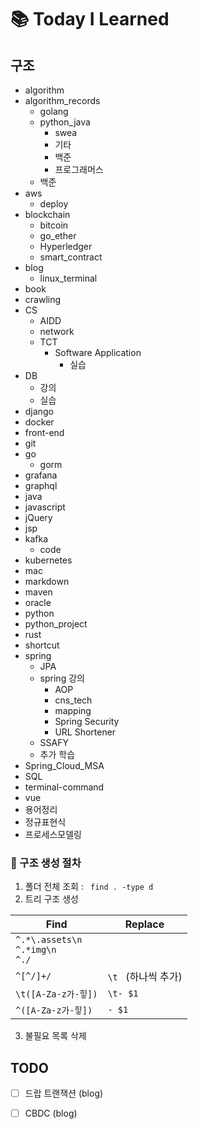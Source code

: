 # :books: Today I Learned



## 구조

- algorithm
- algorithm_records
    - golang
    - python_java
        - swea
        - 기타
        - 백준
        - 프로그래머스
    - 백준
- aws
    - deploy
- blockchain
    - bitcoin
    - go_ether
    - Hyperledger
    - smart_contract
- blog
    - linux_terminal
- book
- crawling
- CS
    - AIDD
    - network
    - TCT
        - Software Application
            - 실습
- DB
    - 강의
    - 실습
- django
- docker
- front-end
- git
- go
    - gorm
- grafana
- graphql
- java
- javascript
- jQuery
- jsp
- kafka
    - code
- kubernetes
- mac
- markdown
- maven
- oracle
- python
- python_project
- rust
- shortcut
- spring
    - JPA
    - spring 강의
        - AOP
        - cns_tech
        - mapping
        - Spring Security
        - URL Shortener
    - SSAFY
    - 추가 학습
- Spring_Cloud_MSA
- SQL
- terminal-command
- vue
- 용어정리
- 정규표현식
- 프로세스모델링





### :memo: 구조 생성 절차

1. 폴더 전체 조회 : ` find . -type d`
2. 트리 구조 생성

| Find                                       | Replace             |
| ------------------------------------------ | ------------------- |
| `^.*\.assets\n`<br />`^.*img\n`<br />`^./` |                     |
| `^[^/]+/`                                  | `\t ` (하나씩 추가) |
| `\t([A-Za-z가-힣])`                        | `\t- $1`            |
| `^([A-Za-z가-힣])`                         | `- $1`              |

3. 불필요 목록 삭제



## TODO

- [ ] 드랍 트랜잭션 (blog)
- [ ] CBDC (blog)







